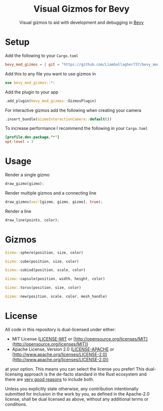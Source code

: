 <div align="center">

# Visual Gizmos for Bevy

Visual gizmos to aid with development and debugging in [Bevy](https://bevyengine.org/)

<!--
Add image/gif here
-->

</div>



# Setup

Add the following to your `Cargo.toml`
```toml
bevy_mod_gizmos = { git = "https://github.com/LiamGallagher737/bevy_mod_gizmos" }
```

Add this to any file you want to use gizmos in
```rs
use bevy_mod_gizmos::*:
```

Add the plugin to your app
```rs
.add_plugin(bevy_mod_gizmos::GizmosPlugin)
```

For interactive gizmos add the following when creating your camera
```rs
.insert_bundle(GizmoInteractionCamera::default())
```

To increase performance I recommend the following in your `Cargo.toml`
```toml
[profile.dev.package."*"]
opt-level = 3
```



<!--
# Demo
```console
cargo run --example CommingSoon™ 
```
-->



# Usage

Render a single gizmo
```rs
draw_gizmo(gizmo);
```

Render multiple gizmos and a connecting line
```rs
draw_gizmos(vec![gizmo, gizmo, gizmo], true);
```

Render a line
```rs
draw_line(points, color);
```



# Gizmos

```rs
Gizmo::sphere(position, size, color)
```
```rs
Gizmo::cube(position, size, color)
```
```rs
Gizmo::cubiod(position, scale, color)
```
```rs
Gizmo::capsule(position, width, height, color)
```
```rs
Gizmo::torus(position, size, color)
```
```rs
Gizmo::new(position, scale, color, mesh_handle)
```



# License

All code in this repository is dual-licensed under either:

* MIT License ([LICENSE-MIT](LICENSE-MIT) or [http://opensource.org/licenses/MIT](http://opensource.org/licenses/MIT))
* Apache License, Version 2.0 ([LICENSE-APACHE](LICENSE-APACHE) or [http://www.apache.org/licenses/LICENSE-2.0](http://www.apache.org/licenses/LICENSE-2.0))

at your option. This means you can select the license you prefer! This dual-licensing approach is the de-facto standard in the Rust ecosystem and there are [very good reasons](https://github.com/bevyengine/bevy/issues/2373) to include both.

Unless you explicitly state otherwise, any contribution intentionally submitted
for inclusion in the work by you, as defined in the Apache-2.0 license, shall be dual licensed as above, without any
additional terms or conditions.
